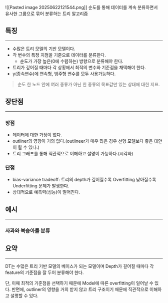 ![[Pasted image 20250622121544.png]]
순도를 통해 데이터를 계속 분류하면서 유사한 그룹으로 묶어 분류하는 트리 알고리즘

## 특징
---
- 수많은 트리 모델의 기반 모델이다.
- 각 변수의 특정 지점을 기준으로 데이터를 분류한다.
	- 순도가 가장 높은(0에 수렴하는) 방향으로 분류해야 한다.
- 트리가 깊어질 때마다 각 상황에서 최적의 변수와 기준점을 채택해야 한다.
- y(종속변수)에 연속형, 범주형 변수를 모두 사용가능하다.

> 순도 
> 한 노드 안에 여러 종류가 아닌 한 종류의 목표값만 있는 상태에 대한 지표.

## 장단점
---
### 장점
- 데이터에 대한 가정이 없다.
- outliner의 영향이 거의 없다.(outlineer가 매우 많은 경우 선형 모델보다 좋은 대안이 될 수 있다.)
- 트리 그래프를 통해 직관적으로 이해하고 설명이 가능하다.(시각화)

### 단점
- bias-variance tradeoff: 트리의 depth가 깊어질수록 Overfitting 낮아질수록 Underfitting 문제가 발생한다.
- 상대적으로 예측력(성능)이 떨어진다.


## 예시
---
### 사과와 복숭아를 분류

## 요약
---
DT는 수많은 트리 기반 모델의 베이스가 되는 모델이며 
Depth가 깊어질 때마다 각 feature의 기준점을 잘 두어 분류해야 한다.

단, 이때 최적의 기준점을 선택하기 때문에 Model에 따른 overfitting이 일어날 수 있다.
반면에, outliner의 영향을 거의 받지 않고 트리 구조이기 때문에 직관적으로 이해하고 설명할 수 있다.